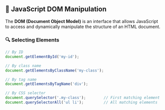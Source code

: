 ## 📘 JavaScript DOM Manipulation

The **DOM (Document Object Model)** is an interface that allows JavaScript to access and dynamically manipulate the structure of an HTML document.

### 🔍 Selecting Elements

```javascript
// By ID
document.getElementById('my-id');

// By class name
document.getElementsByClassName('my-class');

// By tag name
document.getElementsByTagName('div');

// By CSS selector
document.querySelector('.my-class');        // First matching element
document.querySelectorAll('ul li');         // All matching elements
